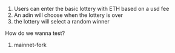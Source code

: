 1. Users can enter the basic lottery with ETH based on a usd fee
2. An adin will choose when the lottery is over 
3. the lottery will select a random winner


How do we wanna test?
 1. mainnet-fork